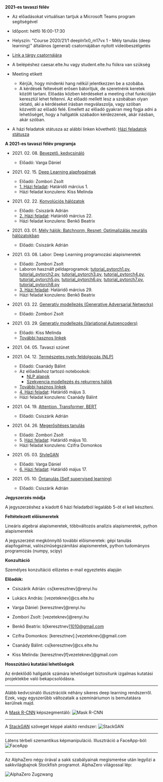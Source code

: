 **2021-es tavaszi félév**

- Az előadásokat virtuálisan tartjuk a Microsoft Teams program segítségével
- Időpont: hétfő 16:00-17:30
- Helyszín: "Course 2020/21/1 deepln1x0_m17vx 1 - Mély tanulás (deep learning)" általános (general) csatornájában nyitott videóbeszélgetés
- [Link a tárgy csatornájára](https://teams.microsoft.com/l/team/19%3aba04521e63a641089010cca622801dde%40thread.tacv2/conversations?groupId=5d44fb4b-1f0d-4b38-baed-2f8d8d236988&tenantId=b366dbcd-4fc3-4451-82d2-e239564302c3)
- A belépéshez caesar.elte.hu vagy student.elte.hu fiókra van szükség
- Meeting etikett
    + Kérjük, hogy mindenki hang nélkül jelentkezzen be a szobába.
    + A kérdések feltevését erősen bátorítjuk, de szeretnénk keretek között tartani. Előadás közben kérdéseket a meeting chat funkcióján keresztül lehet feltenni. Az előadó mellett lesz a szobában olyan oktató, aki a kérdéseket írásban megválaszolja, vagy szóban közvetíti az előadó felé. Emellett az előadó gyakran meg fogja adni a lehetőséget, hogy a hallgatók szabadon kérdezzenek, akár írásban, akár szóban.

- A házi feladatok státusza az alábbi linken követhető: [Házi feladatok státusza](https://bit.ly/3smKCzw)

**A 2021-es tavaszi félév programja**


- 2021\. 02\. 08\. [Bevezető, kedvcsináló](docs/elte-deeplearning-starter-2021.pdf)
    + Előadó: Varga Dániel

- 2021\. 02\. 15\. [Deep Learning alapfogalmak](docs/dl2021_nn_bevezeto.pdf)
    + Előadó: Zombori Zsolt
    + [1\. Házi feladat](https://colab.research.google.com/drive/10a_O1RO3OZ3i6Jj_O8w0XScYJQcyiAyf#scrollTo=Oefmx5K2WCPk): Határidő március 1.
    + Házi feladat konzulens: Kiss Melinda

- 2021\. 02\. 22\. [Konvolúciós hálózatok](docs/dl2020_cnn.pdf)
    + Előadó: Csiszárik Adrián
    + [2\. Házi feladat](https://colab.research.google.com/drive/1LK-KFuyAiW39O1NX0YR8cvd8x5fr6nSp#scrollTo=-Oyd2Yyk94V7): Határidő március 22.
    + Házi feladat konzulens: Benkő Beatrix

- 2021\. 03\. 01\. [Mély hálók: Batchnorm, Resnet; Optimalizálás neurális hálózatokban](docs/dl2020_deep_nets.pdf)
    + Előadó: Csiszárik Adrián

- 2021\. 03\. 08\. Labor: Deep Learning programozási alapismeretek
    + Előadó: Zombori Zsolt
    + Laboron használt példaprogramok: [tutorial_pytorch1.py](lab/tutorial_pytorch1.py), [tutorial_pytorch2.py](lab/tutorial_pytorch2.py), [tutorial_pytorch3.py](lab/tutorial_pytorch3.py), [tutorial_pytorch4.py](lab/tutorial_pytorch4.py), [tutorial_pytorch5.py](lab/tutorial_pytorch5.py), [tutorial_pytorch6.py](lab/tutorial_pytorch6.py), [tutorial_pytorch7.py](lab/tutorial_pytorch7.py), [tutorial_pytorch8.py](lab/tutorial_pytorch8.py)
    + [3\. Házi feladat](https://colab.research.google.com/drive/1QgppKeLY_eL2JgHxy5Bl_uYfn1ucK9Ey): Határidő március 29.
    + Házi feladat konzulens: Benkő Beatrix

- 2021\. 03\. 22\. [Generatív modellezés (Generative Adversarial Networks)](docs/dl2020_gan_links.md)
    + Előadó: Zombori Zsolt

- 2021\. 03\. 29\. [Generatív modellezés (Variational Autoencoders)](docs/dl2020_vae.pdf)
    + Előadó: Kiss Melinda
    + [További hasznos linkek](docs/dl2020_vae_links.md)

- 2021\. 04\. 05\. Tavaszi szünet

- 2021\. 04\. 12\. [Természetes nyelv feldolgozás (NLP)](https://colab.research.google.com/drive/1cfy30mNHtAbhkvae4s3uyajbpGHz3uiL)
    + Előadó: Csanády Bálint
    + Az előadáshoz tartozó notebookok:
        - [NLP alapok](https://colab.research.google.com/drive/1sGLCeaeRX8IaCYoXDDNGuK0cLbti6A7f?usp=sharing)
        - [Szekvencia modellezés és rekurrens hálók](https://colab.research.google.com/drive/1jrRmTq_hLjhOGAjQVxRGzyrnr-pwj84A?usp=sharing)
    + [További hasznos linkek](docs/dl2020_nlp_links.md)
    + [4\. Házi feladat](https://colab.research.google.com/drive/1zacR9YfA1NXt6wIXVWO8hGqdQcrqIzVE?usp=sharing): Határidő május 3.
    + Házi feladat konzulens: Csanády Bálint

- 2021\. 04\. 19\. [Attention, Transformer, BERT](docs/dl2020_attention_links.md)
    + Előadó: Csiszárik Adrián

- 2021\. 04\. 26\. [Megerősítéses tanulás](docs/dl2021_rl.pdf)
    + Előadó: Zombori Zsolt
    + 5\. [Házi feladat](https://colab.research.google.com/drive/1wkXMJRDBq3a8HO4ggeS88MHr1T_1IO_M?usp=sharing): Határidő május 10.
    + Házi feladat konzulens: Czifra Domonkos

- 2021\. 05\. 03\. [StyleGAN](https://users.renyi.hu/~daniel/stylegan-szeminarium-2020.pdf)
    + Előadó: Varga Dániel
    + [6\. Házi feladat](https://colab.research.google.com/drive/1OxRHEfaZvqC_CkbSFctTzjrCLrh_JsHE): Határidő május 17.

- 2021\. 05\. 10\. [Öntanulás (Self supervised learning)](https://lilianweng.github.io/lil-log/2019/11/10/self-supervised-learning.html)
    + Előadó: Csiszárik Adrián

**Jegyszerzés módja**

A jegyszerzéshez a kiadott 6 házi feladatból legalább 5-öt el kell készíteni.

**Feltételezett előismeretek**

Lineáris algebrai alapismeretek, többváltozós analízis alapismeretek, python alapismeretek

A jegyszerzést megkönnyítő további előismeretek: gépi tanulás alapfogalmai, valószínűségszámítási alapismeretek, python tudományos programozás (numpy, scipy)


**Konzultáció**

Személyes konzultáció előzetes e-mail egyeztetés alapján


**Előadók:**
* Csiszárik Adrián: cs[keresztnev]@renyi.hu
* Lukács András: [vezeteknev]@cs.elte.hu
* Varga Dániel: [keresztnev]@renyi.hu
* Zombori Zsolt: [vezeteknev]@renyi.hu

* Benkő Beatrix: b[keresztnev]1010@gmail.com
* Czifra Domonkos: [keresztnev].[vezeteknev]@gmail.com
* Csanády Bálint: cs[keresztnev]@cs.elte.hu
* Kiss Melinda: [keresztnev]f[vezeteknev]@gmail.com

**Hosszútávú kutatási lehetőségek**

Az érdeklődő hallgatók számára lehetőséget biztosítunk
izgalmas kutatási projektekbe való bekapcsolódásra.

---

Alább kedvcsináló illusztrációk néhány sikeres deep learning rendszerről. Ezek, vagy egyszerűbb változataik a szemináriumon is bemutatásra kerülnek majd.

A [Mask R-CNN](https://github.com/matterport/Mask_RCNN) képszegmentáló:
![Mask R-CNN](pics/mask-r-cnn-1.jpg "Mask R-CNN")

---

A [StackGAN](https://github.com/hanzhanggit/StackGAN) szöveget képpé alakító rendszer:
![StackGAN](pics/stackgan.jpg "StackGAN")

---

Látens térbeli szemantikus képmanipuláció. Illusztráció a FaceApp-ból:
![FaceApp](pics/faceapp.jpg "FaceApp")

---

Az AlphaZero négy órával a sakk szabályainak megismerése után legyőzi a sakkvilágbajnok Stockfish programot. AlphaZero világossal lép:

![AlphaZero Zugzwang](pics/alphazero-zugzwang.jpg "AlphaZero Zugzwang")
